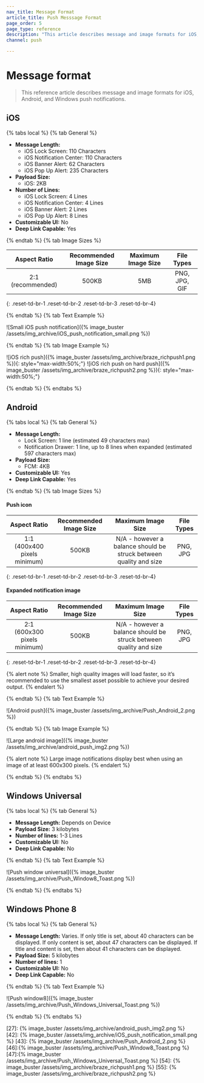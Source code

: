 ```yaml
---
nav_title: Message Format
article_title: Push Messsage Format
page_order: 5
page_type: reference
description: "This article describes message and image formats for iOS, Android, and Windows push notifications."
channel: push

---
```


# Message format

> This reference article describes message and image formats for iOS, Android, and Windows push notifications.

## iOS

{% tabs local %}
{% tab General %}

- **Message Length:**
  - iOS Lock Screen: 110 Characters
  - iOS Notification Center: 110 Characters
  - iOS Banner Alert: 62 Characters
  - iOS Pop Up Alert: 235 Characters
- **Payload Size:**
  - iOS: 2KB
- **Number of Lines:**
  - iOS Lock Screen: 4 Lines
  - iOS Notification Center: 4 Lines
  - iOS Banner Alert: 2 Lines
  - iOS Pop Up Alert: 8 Lines
- **Customizable UI:** No
- **Deep Link Capable:** Yes

{% endtab %}
{% tab Image Sizes %}

|    Aspect Ratio   | Recommended Image Size | Maximum Image Size |   File Types  |
|:-----------------:|:----------------------:|:------------------:|:-------------:|
| 2:1 (recommended) |          500KB         |         5MB        | PNG, JPG, GIF |
{: .reset-td-br-1 .reset-td-br-2 .reset-td-br-3 .reset-td-br-4}

{% endtab %}
{% tab Text Example %}

![Small iOS push notification]({% image_buster /assets/img_archive/iOS_push_notification_small.png %})

{% endtab %}
{% tab Image Example %}

![iOS rich push]({% image_buster /assets/img_archive/braze_richpush1.png %}){: style="max-width:50%;"}
![iOS rich push on hard push]({% image_buster /assets/img_archive/braze_richpush2.png %}){: style="max-width:50%;"}

{% endtab %}
{% endtabs %}

## Android

{% tabs local %}
{% tab General %}

- **Message Length:**
  - Lock Screen: 1 line (estimated 49 characters max)
  - Notification Drawer: 1 line, up to 8 lines when expanded (estimated 597 characters max)
- **Payload Size:**
  - FCM: 4KB
- **Customizable UI:** Yes
- **Deep Link Capable:** Yes

{% endtab %}
{% tab Image Sizes %}

#### Push icon

|         Aspect Ratio         | Recommended Image Size |                         Maximum Image Size                         | File Types |
|:----------------------------:|:----------------------:|:------------------------------------------------------------------:|:----------:|
| 1:1 (400x400 pixels minimum) |          500KB         | N/A - however a balance should be  struck between quality and size |  PNG, JPG  |
{: .reset-td-br-1 .reset-td-br-2 .reset-td-br-3 .reset-td-br-4}

#### Expanded notification image

|         Aspect Ratio         | Recommended Image Size |                         Maximum Image Size                         | File Types |
|:----------------------------:|:----------------------:|:------------------------------------------------------------------:|:----------:|
| 2:1 (600x300 pixels minimum) |          500KB         | N/A - however a balance should be  struck between quality and size |  PNG, JPG  |
{: .reset-td-br-1 .reset-td-br-2 .reset-td-br-3 .reset-td-br-4}

{% alert note %}
Smaller, high quality images will load faster, so it’s recommended to use the smallest asset possible to achieve your desired output.
{% endalert %}

{% endtab %}
{% tab Text Example %}

![Android push]({% image_buster /assets/img_archive/Push_Android_2.png %})

{% endtab %}
{% tab Image Example %}

![Large android image]({% image_buster /assets/img_archive/android_push_img2.png %})

{% alert note %}
Large image notifications display best when using an image of at least 600x300 pixels.
{% endalert %}

{% endtab %}
{% endtabs %}

## Windows Universal

{% tabs local %}
{% tab General %}

- **Message Length:** Depends on Device
- **Payload Size:** 3 kilobytes
- **Number of lines:** 1-3 Lines
- **Customizable UI:** No
- **Deep Link Capable:** No

{% endtab %}
{% tab Text Example %}

![Push window universal]({% image_buster /assets/img_archive/Push_Window8_Toast.png %})

{% endtab %}
{% endtabs %}

## Windows Phone 8

{% tabs local %}
{% tab General %}

- **Message Length:** Varies. If only title is set, about 40 characters can be displayed. If only content is set, about 47 characters can be displayed. If title and content is set, then about 41 characters can be displayed.
- **Payload Size:** 5 kilobytes
- **Number of lines:** 1
- **Customizable UI:** No
- **Deep Link Capable:** No

{% endtab %}
{% tab Text Example %}

![Push window8]({% image_buster /assets/img_archive/Push_Windows_Universal_Toast.png %})

{% endtab %}
{% endtabs %}

[27]: {% image_buster /assets/img_archive/android_push_img2.png %}
[42]: {% image_buster /assets/img_archive/iOS_push_notification_small.png %}
[43]: {% image_buster /assets/img_archive/Push_Android_2.png %}
[46]:{% image_buster /assets/img_archive/Push_Window8_Toast.png %}
[47]:{% image_buster /assets/img_archive/Push_Windows_Universal_Toast.png %}
[54]: {% image_buster /assets/img_archive/braze_richpush1.png %}
[55]: {% image_buster /assets/img_archive/braze_richpush2.png %}
